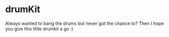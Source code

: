 # drumKit
Always wanted to bang the drums but never got the chance to? Then I hope you give this little drumkit a go :)

